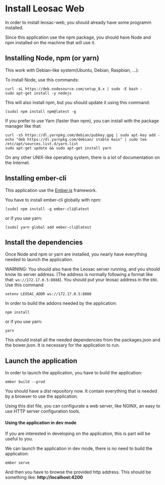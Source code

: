 # Install Leosac Web

In order to install leosac-web, you should already have some programm installed.

Since this application use the npm package, you should have Node and npm installed on the machine that will use it.

## Installing Node, npm (or yarn)

This work with Debian-like system(Ubuntu, Debian, Raspbian, ...):

To install Node, use this commands:

    curl -sL https://deb.nodesource.com/setup_8.x | sudo -E bash -
    sudo apt-get install -y nodejs
    
This will also install npm, but you should update it using this command:

    [sudo] npm install npm@latest -g

If you prefer to use Yarn (faster than npm), you can install with the package manager like that:
    
    curl -sS https://dl.yarnpkg.com/debian/pubkey.gpg | sudo apt-key add -
    echo "deb https://dl.yarnpkg.com/debian/ stable main" | sudo tee /etc/apt/sources.list.d/yarn.list
    sudo apt-get update && sudo apt-get install yarn


On any other UNIX-like operating system, there is a lot of documentation on the Internet.


## Installing ember-cli

This application use the [Ember.js](https://www.emberjs.com) framework.

You have to install ember-cli globally with npm:

    [sudo] npm install -g ember-cli@latest
    
or if you use yarn:

    [sudo] yarn global add ember-cli@latest

## Install the dependencies 

Once Node and npm or yarn are installed, you nearly have everything needed to launch the application. 

WARNING: You should also have the Leosac server running, and you should know its server address.
(The address is normally following a format like that: `ws://172.17.0.5:8888`). You should put your leosac address 
in the `ENV`. Use this command:  

    setenv LEOSAC_ADDR ws://172.17.0.5:8888

In order to build the addons needed by the application:
  
    npm install
    
or if you use yarn:

    yarn

This should install all the needed dependencies from the packages.json and the bower.json.
It is necessary for the application to run.

## Launch the application

In order to launch the application, you have to build the application:

    ember build --prod
    
You should have a _dist_ repository now. It contain everything that is needed by a browser to use the application.

Using this dist file, you can configurate a web server, like NGINX, an easy to use HTTP server configuration tools.

#### Using the application in dev mode

If you are interested in developing on the application, this is part will be useful to you.

We can launch the application in dev mode, there is no need to build the application:
   
    ember serve
    
And then you have to browse the provided http address. This should be something like: **http://localhost:4200**
